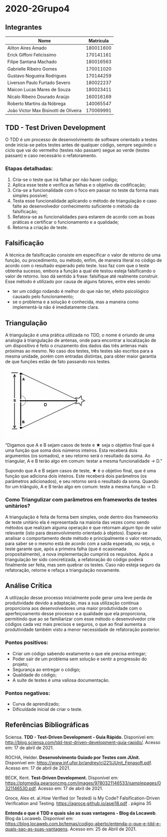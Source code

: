 # 2020-2Grupo4

## Integrantes

| Nome | Matrícula |
|------|-----------|
| Ailton Aires Amado | 180011600 |
| Erick Giffoni Felicíssimo | 170141161 | 
| Filipe Santana Machado | 180016563 |
| Gabrielle Ribeiro Gomes | 170011020 |  
| Gustavo Nogueira Rodrigues | 170144259 |
| Liverson Paulo Furtado Severo | 180022237 |
| Maicon Lucas Mares de Souza | 180023411 |
| Nícalo Ribeiro Dourado Araújo | 160016169 |
| Roberto Martins da Nóbrega | 140065547 |
| João Victor Max Bisinotti de Oliveira | 170069991 |

## TDD - Test Driven Development

O TDD é um processo de desenvolvimento de software orientado a testes onde inicia-se pelos testes antes de qualquer código, sempre seguindo o ciclo que vai do vermelho (testes não passam) segue ao verde (testes passam) e caso necessário o refatoramento.

### Etapas detalhadas:

1. Cria-se o teste que irá falhar por não haver codígo;
2. Aplica esse teste e verifica as falhas e o objetivo da codificação;
3. Cria-se a funcionalidade com o foco em passar no teste da forma mais simples possível;
4. Testa esse funcionalidade aplicando o método de triangulação e caso falte ao desenvolvedor conhecimento suficiente o método da falsificação;
5. Refatora-se as funcionalidades para estarem de acordo com as boas práticas e certificar o funcionamento e a qualidade;
6. Retorna a criação de teste.

## Falsificação

A técnica de falsificação consiste em especificar o valor de retorno de uma função, ou procedimento, ou método, enfim, de maneira literal no código de acordo com o resultado esperado pelo teste. Isso faz com que o teste obtenha sucesso, embora a função a qual ele testou esteja falsificando o valor de retorno. Isso dá sentido à frase: falsifique até realmente construir.
Esse método é utilizado por causa de alguns fatores, entre eles sendo: 
   - ter um código rodando é melhor do que não ter, efeito psicológico causado pelo funcionamento;
   - se o problema e a solução é conhecida, mas a maneira como implementá-la não é imediatamente clara.

## Triangulação

A triangulação é uma prática utilizada no TDD, o nome é oriundo de uma analogia à triangulação de antenas, onde para encontrar a localização de um dispositivo é feito o cruzamento dos dados das três antenas mais próximas ao mesmo.
No caso dos testes, três testes são escritos para a mesma unidade, porém com entradas distintas, para obter maior garantia de que funções estão de fato passando nos testes. 
![](/media/triangulation.jpg)

“Digamos que A e B sejam casos de teste e ★ seja o objetivo final que é uma função que soma dois números inteiros. Esta receberá dois argumentos (os somados), e seu retorno será o resultado da soma. Ao triangular, A e B terão algo em comum: testar a mesma funcionalidade -> D.”

Supondo que A e B sejam casos de teste, ★ é o objetivo final, que é uma função que adiciona dois inteiros. Este receberá dois parâmetros (os parâmetros adicionados), e seu retorno será o resultado da soma. Quando for um triângulo, A e B terão algo em comum: teste a mesma função -> D.


### Como Triangulizar com parâmetros em frameworks de testes unitários?

A triangulação é feita de forma bem simples, onde dentro dos frameworks de teste unitário ela é representada na maioria das vezes como sendo métodos que realizam alguma operação e que retornam algum tipo de valor relevante (isto para desenvolvimento orientado à objetos). Espera-se analisar o comportamento deste método e principalmente o valor retornado, para saber se o mesmo está de acordo com a saída esperada, ou seja, o teste garante que, após a primeira falha (que é ocasionada propositalmente), a nova implementação cumprirá os requisitos. Após a triangulação ter sido concretizada, a refatoração do código poderá finalmente ser feita, mas sem quebrar os testes. Caso não esteja seguro da refatoração, retorne e refaça a triangulação novamente.

## Análise Crítica

A utilização desse processo inicialmente pode gerar uma leve perda de produtividade devido a adaptação, mas a sua utilização contínua proporciona aos desenvolvedores uma maior produtividade com o aperfeiçoamento desse processo e a qualidade que ela proporciona, permitindo que ao se familiarizar com esse método o desenvolvedor crie códigos cada vez mais precisos e seguros, o que ao final aumenta a produtividade também visto a menor necessidade de refatoração posterior.

### Pontos positivos:

* Criar um código sabendo exatamente o que ele precisa entregar;
* Poder sair de um problema sem solução e sentir a progressão do projeto;
* Segurança ao entregar o código;
* Qualidade do código;
* A suíte de testes é uma valiosa documentação.

### Pontos negativos:

* Curva de aprendizado;
* Dificuldade inicial de criar o teste.



## Referências Bibliográficas

Sciensa. **TDD - Test-Driven Development - Guia Rápido.** Disponível em: http://blog.sciensa.com/tdd-test-driven-development-guia-rapido/. Acesso em: 17 de abril de 2021.

ROCHA, Helder. **Desenvolvimento Guiado por Testes com JUnit.** Disponível em: https://www.inf.ufpr.br/andrey/ci221/JUnit_Fenasoft.pdf. Acesso em: 17 de abril de 2021. 

BECK, Kent. **Test-Driven Development.** Disponível em: https://ptgmedia.pearsoncmg.com/images/9780321146533/samplepages/0321146530.pdf. Acesso em: 17 de abril de 2021. 

Groce, Alex et. al.How Verified (or Tested) is My Code? Falsification-Driven Verification and Testing. https://agroce.github.io/asej18.pdf . página 35

**Entenda o que é TDD e quais são as suas vantagens - Blog da Locaweb**. Blog da Locaweb. Disponível em: https://blog.locaweb.com.br/temas/codigo-aberto/entenda-o-que-e-tdd-e-quais-sao-as-suas-vantagens. Acesso em: 25 de Abril de 2021.

‌